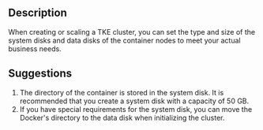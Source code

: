 ## Description
When creating or scaling a TKE cluster, you can set the type and size of the system disks and data disks of the container nodes to meet your actual business needs.

## Suggestions
1. The directory of the container is stored in the system disk. It is recommended that you create a system disk with a capacity of 50 GB.
2. If you have special requirements for the system disk, you can move the Docker's directory to the data disk when initializing the cluster.
